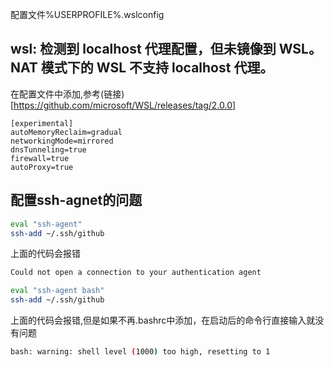 配置文件%USERPROFILE%\.wslconfig

## wsl: 检测到 localhost 代理配置，但未镜像到 WSL。NAT 模式下的 WSL 不支持 localhost 代理。

在配置文件中添加,参考(链接)[https://github.com/microsoft/WSL/releases/tag/2.0.0]
```
[experimental]
autoMemoryReclaim=gradual  
networkingMode=mirrored
dnsTunneling=true
firewall=true
autoProxy=true
```

## 配置ssh-agnet的问题

```bash
eval "ssh-agent"
ssh-add ~/.ssh/github
```
上面的代码会报错
```bash
Could not open a connection to your authentication agent
```

```bash
eval "ssh-agent bash"
ssh-add ~/.ssh/github
```
上面的代码会报错,但是如果不再.bashrc中添加，在启动后的命令行直接输入就没有问题
```bash
bash: warning: shell level (1000) too high, resetting to 1
```